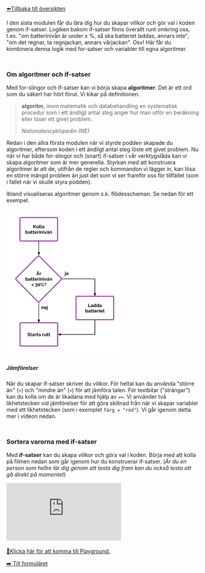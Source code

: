 <!-- Template: Generic Page -->
<!-- Link: /beta/modul-3 -->
<!-- Page name: Modul 3: Sortera varorna -->
<!-- Page Title: {empty} -->
<!-- Page Text: -->

<a href="/beta">⬅️Tillbaka till översikten</a>

<p class="lead">
  I den sista modulen får du lära dig hur du skapar villkor och gör val i koden genom if-satser. Logiken bakom if-satser finns överallt runt omkring oss, t.ex. "om batterinivån är under x %, så ska batteriet laddas, annars inte", "om det regnar, ta regnjackan, annars vårjackan". Osv! Här får du kombinera denna logik med for-satser och variabler till egna algoritmer.
</p>

<div  style="margin-bottom: 3rem;"></div>

### Om algoritmer och if-satser

Med for-slingor och if-satser kan vi börja skapa **algoritmer**. Det är ett ord som du säkert har hört förut. Vi kikar på definitionen.

<blockquote class="blockquote text-right">
  <p class="mb-0"><strong>algoritm</strong>, inom matematik och databehandling en systematisk procedur som i ett ändligt antal steg anger hur man utför en beräkning eller löser ett givet problem.</p>
  <footer class="blockquote-footer"><cite title="Source Title">Nationalencyklopedin (NE)</cite></footer>
</blockquote>

Redan i den allra första modulen när vi styrde podden skapade du algoritmer, eftersom koden i ett ändligt antal steg löste ett givet problem. Nu när vi har både for-slingor och (snart) if-satser i vår verktygslåda kan vi skapa algoritmer som är mer generella. Styrkan med att konstruera algoritmer är att de, utifrån de regler och kommandon vi lägger in, kan lösa en större mängd problem än just det som vi ser framför oss för tillfället (som i fallet när vi skulle styra podden).

Ibland visualiseras algoritmer genom s.k. flödesscheman. Se nedan för ett exempel.

<img src="/media/1105/flowchart.svg" width="300px">

##### Jämförelser

När du skapar if-satser skriver du villkor. För heltal kan du använda "större än" (`>`) och "mindre än" (`<`) för att jämföra talen. För textbitar ("strängar") kan du kolla om de är likadana med hjälp av `==`. Vi använder två likhetstecken vid jämförelser för att göra skillnad från när vi skapar variabler med ett likhetstecken (som i exemplet `färg = "röd"`). Vi går igenom detta mer i videon nedan.

<div  style="margin-bottom: 3rem;"></div>

### Sortera varorna med if-satser

Med **if-satser** kan du skapa villkor och göra val i koden. Börja med att kolla på filmen nedan som går igenom hur du konstruerar if-satser. (_Är du en person som hellre lär dig genom att testa dig fram kan du också testa att gå direkt på momentet_)

<div class="video-container" style="margin-bottom: 1rem;">
<iframe src="https://www.youtube.com/embed/q-bTU4kJ-1I" frameborder="0" allowfullscreen></iframe>
</div>

<a href="/beta/modul-3/sortera-varorna" target="_blank">
🚀Klicka här för att komma till Playground.
</a>

<a href="https://goo.gl/forms/H9ZkGkKiIIYDXn8k2">➡️ Till formuläret </a>

[1]: /media/1105/flowchart.svg

<!-- Hide In Navigation: false -->
<!-- Header Color: 3 #23b293 -->
<!-- Custom URL: modul-3 -->
